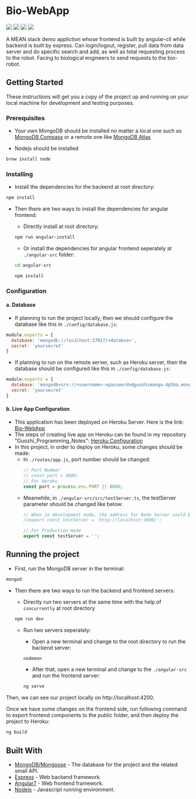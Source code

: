# Bio-WebApp
![](https://img.shields.io/badge/node-^6.7.0-blue.svg) ![](https://img.shields.io/badge/angular-^7.2.0-blue.svg) ![](https://img.shields.io/badge/express-^4.16.3-green.svg) ![](https://img.shields.io/badge/mongoose-^5.1.5-green.svg) <br>

A MEAN stack demo appliction whose frontend is built by angular-cli while backend is built by express. Can login/logout, register, pull data from data server and do specific search and add, as well as total requesting process to the robot. Facing to biological engineers to send requests to the bio-robot.

## Getting Started

These instructions will get you a copy of the project up and running on your local machine for development and testing purposes.

### Prerequisites

* Your own MongoDB should be installed no matter 
a local one such as [MongoDB Compass](https://www.mongodb.com/products/compass)
 or a remote one like [MongoDB Atlas](https://www.mongodb.com/cloud/atlas)

* Nodejs should be installed

```Bash
brew install node
```

### Installing

* Install the dependencies for the backend at root directory:

```Bash
npm install
```

* Then there are two ways to install the dependencies for angular frontend:

  * Directly install at root directory:

  ```Bash
  npm run angular-install
  ```

  * Or install the dependencies for angular frontend seperately at `./angular-src` folder:

  ```Bash
  cd angular-src

  npm install
  ```

### Configuration

#### a. Database
* If planning to run the project locally, then we should configure the database like this in `./config/database.js`:

```javascript
module.exports = {
  database: 'mongodb://localhost:27017/<databse>',
  secret: 'yoursecret'
}
```
* If planning to run on the remote server, such as Heroku server, then the database should be configured like this in `./config/database.js`:

```javascript
module.exports = {
  database: 'mongodb+srv://<username>:<password>@guozhimongo-4p5ba.mongodb.net/<database>?retryWrites=true&w=majority',
  secret: 'yoursecret'
}
```

#### b. Live App Configuration
* This application has been deployed on Heroku Server. Here is the link: [Bio-WebApp](https://fflabdemo.herokuapp.com/)<br>
* The steps of creating live app on Heroku can be found in my repository "Guozhi_Programming_Notes": [Heroku Configuration](https://app.gitbook.com/@tangguozhi53/s/guozhi-programming-notes/configuration-tutorials/1.12-heroku-configuration) <br>
* In this project, in order to deploy on Heroku, some changes should be made:
  * In `./routes/app.js`, port number should be changed:
    ```javascript
    // Port Number
    // const port = 3000;
    // For Heroku
    const port = process.env.PORT || 8080;
    ```
  * Meanwhile, in `./angular-src/src/testServer.ts`, the testServer parameter should be changed like below:
    ```javascript
    // When in development mode, the address for Node Server could be defined exactly 
    //export const testServer = 'http://localhost:3000/';

    // For Production mode
    export const testServer = '';
    ```

## Running the project

* First, run the MongoDB server in the terminal:
```Bash
mongod
```

* Then there are two ways to run the backend and frontend servers:

  * Directly run two servers at the same time with the help of `concurrently` at root directory

  ```Bash
  npm run dev
  ```
  
  * Run two servers seperately:

    * Open a new terminal and change to the root directory to run the backend server:

    ```Bash
    nodemon
    ```

    * After that, open a new terminal and change to the `./angular-src` and run the frontend server:

    ```Bash
    ng serve
    ```

Then, we can see our project locally on http://localhost:4200.

Once we have some changes on the frontend side, run following command to export frontend components to the public folder, and then deploy the project to Heroku:

```Bash
ng build
```

## Built With

* [MongoDB/Mongoose](https://www.npmjs.com/package/mongoose) - The database for the project and the related small API.
* [Express](https://expressjs.com/) - Web backend framework.
* [Angular7](https://angular.io/) - Web frontend framework.
* [Nodejs](https://nodejs.org/en/) - Javascript running environment.